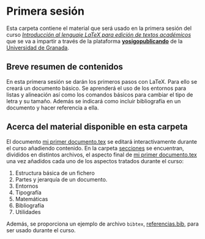 # Primera sesión

Esta carpeta contiene el material que será usado en la primera sesión del curso 
[*Introducción al lenguaje LaTeX para edición de textos académicos*](https://sites.google.com/go.ugr.es/yosigopublicando/los-cursos#h.1rvelu5hbhsq) que se va a impartir a través de la plataforma [**yosigopublicando**](https://sites.google.com/go.ugr.es/yosigopublicando/principal) de la [Universidad de Granada](https://www.ugr.es/).

## Breve resumen de contenidos

En esta primera sesión se darán los primeros pasos con LaTeX. Para ello se creará un documento básico. Se aprenderá el uso de los entornos para listas y alineación así como los comandos básicos para cambiar el tipo de letra y su tamaño. Además se indicará como incluir bibliografía en un documento y hacer referencia a ella.

## Acerca del material disponible en esta carpeta

El documento [mi primer documento.tex](mi%20primer%20documento.tex) se editará interactivamente durante el curso añadiendo contenido. En la carpeta [secciones](secciones/) se encuentran, divididos en distintos archivos, el aspecto final de [mi primer documento.tex](mi%20primer%20documento.tex) una vez añadidos cada uno de los aspectos tratados durante el curso:

1. Estructura básica de un fichero
2. Partes y jerarquía de un documento.
3. Entornos
4. Tipografía
5. Matemáticas
6. Bibliografía
7. Utilidades

Además, se proporciona un ejemplo de archivo `bibtex`, [referencias.bib](secciones/referencias.bib), para ser usado durante el curso.
